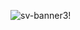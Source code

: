 ![sv-banner3](https://github.com/glentiktak/DJ-as-Code/assets/11195748/ef2ff224-5fdc-425b-93f0-c378e638546f)!





